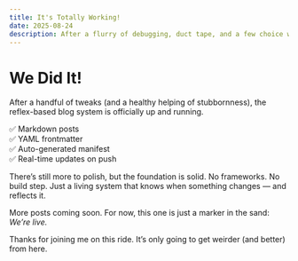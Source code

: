 ```yaml
---
title: It's Totally Working!
date: 2025-08-24
description: After a flurry of debugging, duct tape, and a few choice words — the Reflex-powered blog is alive.
---
```


# We Did It!

After a handful of tweaks (and a healthy helping of stubbornness), the reflex-based blog system is officially up and running.

✅ Markdown posts  
✅ YAML frontmatter  
✅ Auto-generated manifest  
✅ Real-time updates on push  

There’s still more to polish, but the foundation is solid. No frameworks. No build step. Just a living system that knows when something changes — and reflects it.

More posts coming soon. For now, this one is just a marker in the sand: *We’re live.*

Thanks for joining me on this ride. It’s only going to get weirder (and better) from here.
